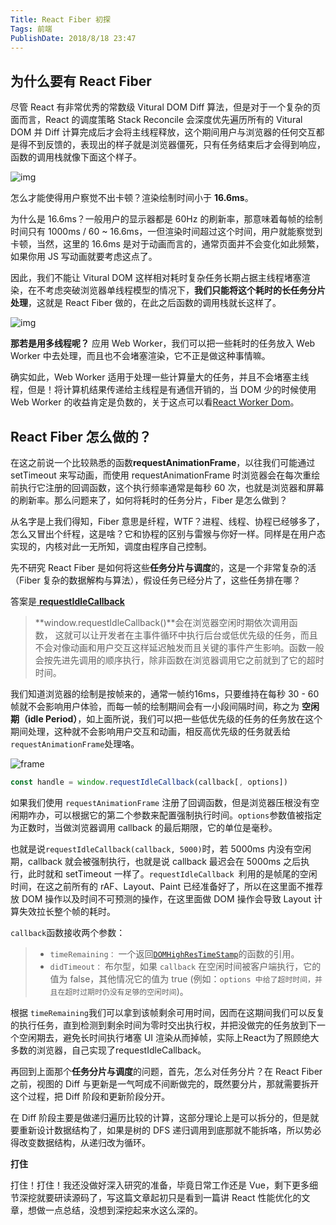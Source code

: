 ```yaml
---
Title: React Fiber 初探
Tags: 前端
PublishDate: 2018/8/18 23:47
---
```


## 为什么要有 React Fiber

尽管 React 有非常优秀的常数级 Vitural DOM Diff 算法，但是对于一个复杂的页面而言，React 的调度策略 Stack Reconcile 会深度优先遍历所有的 Vitural DOM 并 Diff 计算完成后才会将主线程释放，这个期间用户与浏览器的任何交互都是得不到反馈的，表现出的样子就是浏览器僵死，只有任务结束后才会得到响应，函数的调用栈就像下面这个样子。

![img](\articles\imgs\fiber2.jpg) 

怎么才能使得用户察觉不出卡顿？渲染绘制时间小于 **16.6ms**。

为什么是 16.6ms？一般用户的显示器都是 60Hz 的刷新率，那意味着每帧的绘制时间只有 1000ms / 60 ~ 16.6ms，一但渲染时间超过这个时间，用户就能察觉到卡顿，当然，这里的 16.6ms 是对于动画而言的，通常页面并不会变化如此频繁，如果你用 JS 写动画就要考虑这点了。

因此，我们不能让 Vitural DOM 这样相对耗时复杂任务长期占据主线程堵塞渲染，在不考虑突破浏览器单线程模型的情况下，**我们只能将这个耗时的长任务分片处理**，这就是 React Fiber 做的，在此之后函数的调用栈就长这样了。

![img](\articles\imgs\fiber1.jpg) 

**那若是用多线程呢？** 应用 Web Worker，我们可以把一些耗时的任务放入 Web Worker 中去处理，而且也不会堵塞渲染，它不正是做这种事情嘛。

确实如此，Web Worker 适用于处理一些计算量大的任务，并且不会堵塞主线程，但是！将计算机结果传递给主线程是有通信开销的，当 DOM 少的时候使用 Web Worker 的收益肯定是负数的，关于这点可以看[React Worker Dom](http://web-perf.github.io/react-worker-dom/)。

## React Fiber 怎么做的？

在这之前说一个比较熟悉的函数**requestAnimationFrame**，以往我们可能通过 setTimeout 来写动画，而使用 requestAnimationFrame 时浏览器会在每次重绘前执行它注册的回调函数，这个执行频率通常是每秒 60 次，也就是浏览器和屏幕的刷新率。那么问题来了，如何将耗时的任务分片，Fiber 是怎么做到？

从名字是上我们得知，Fiber 意思是纤程，WTF？进程、线程、协程已经够多了，怎么又冒出个纤程，这是啥？它和协程的区别与雷猴与你好一样。同样是在用户态实现的，内核对此一无所知，调度由程序自己控制。

先不研究 React Fiber 是如何将这些**任务分片与调度**的，这是一个非常复杂的活（Fiber 复杂的数据解构与算法），假设任务已经分片了，这些任务排在哪？

答案是[ **requestIdleCallback**](https://developer.mozilla.org/zh-CN/docs/Web/API/Window/requestIdleCallback)

> **window.requestIdleCallback()**会在浏览器空闲时期依次调用函数， 这就可以让开发者在主事件循环中执行后台或低优先级的任务，而且不会对像动画和用户交互这样延迟触发而且关键的事件产生影响。函数一般会按先进先调用的顺序执行，除非函数在浏览器调用它之前就到了它的超时时间。 

我们知道浏览器的绘制是按帧来的，通常一帧约16ms，只要维持在每秒 30 - 60 帧就不会影响用户体验，而每一帧的绘制期间会有一小段间隔时间，称之为 **空闲期（idle Period）**，如上面所说，我们可以把一些低优先级的任务的任务放在这个期间处理，这种就不会影响用户交互和动画，相反高优先级的任务就丢给 `requestAnimationFrame`处理咯。

![frame](\articles\imgs\frame.png) 

```javascript
const handle = window.requestIdleCallback(callback[, options])
```

如果我们使用 `requestAnimationFrame` 注册了回调函数，但是浏览器压根没有空闲期咋办，可以根据它的第二个参数来配置强制执行时间。`options`参数值被指定为正数时，当做浏览器调用 callback 的最后期限，它的单位是毫秒。 

也就是说`requestIdleCallback(callback, 5000)`时，若 5000ms 内没有空闲期，callback 就会被强制执行，也就是说 callback 最迟会在 5000ms 之后执行，此时就和 setTimeout 一样了。`requestIdleCallback `利用的是帧尾的空闲时间，在这之前所有的 rAF、Layout、Paint 已经准备好了，所以在这里面不推荐放 DOM 操作以及时间不可预测的操作，在这里面做 DOM 操作会导致 Layout 计算失效拉长整个帧的耗时。

`callback`函数接收两个参数：

> - `timeRemaining：` 一个返回[`DOMHighResTimeStamp`](https://developer.mozilla.org/zh-CN/docs/Web/API/DOMHighResTimeStamp)的函数的引用。
> - `didTimeout：` 布尔型，如果 `callback` 在空闲时间被客户端执行，它的值为 false，其他情况它的值为 true (例如：`options 中给了超时时间，并且在超时过期时仍没有足够的空闲时间`)。

根据 `timeRemaining`我们可以拿到该帧剩余可用时间，因而在这期间我们可以反复的执行任务，直到检测到剩余时间为零时交出执行权，并把没做完的任务放到下一个空闲期去，避免长时间执行堵塞 UI 渲染从而掉帧，实际上React为了照顾绝大多数的浏览器，自己实现了requestIdleCallback。 

再回到上面那个**任务分片与调度**的问题，首先，怎么对任务分片？在 React Fiber 之前，视图的 Diff 与更新是一气呵成不间断做完的，既然要分片，那就需要拆开这个过程，把 Diff 阶段和更新阶段分开。

在 Diff 阶段主要是做递归遍历比较的计算，这部分理论上是可以拆分的，但是就要重新设计数据结构了，如果是树的 DFS 递归调用到底那就不能拆咯，所以势必得改变数据结构，从递归改为循环。

**打住**

打住！打住！我还没做好深入研究的准备，毕竟日常工作还是 Vue，剩下更多细节深挖就要研读源码了，写这篇文章起初只是看到一篇讲 React 性能优化的文章，想做一点总结，没想到深挖起来水这么深的。